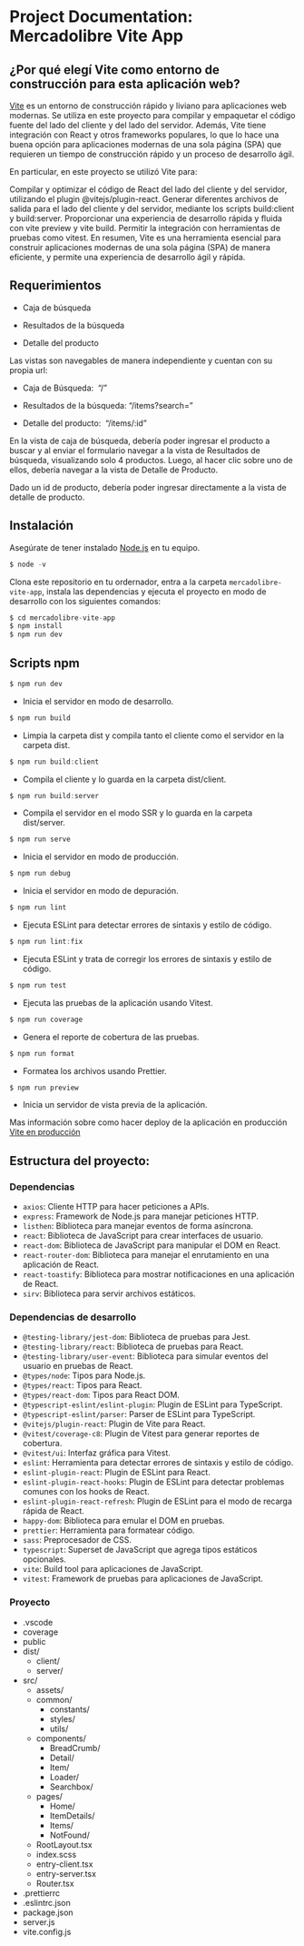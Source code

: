 # Project Documentation: Mercadolibre Vite App

## ¿Por qué elegí Vite como entorno de construcción para esta aplicación web?

[Vite](https://vitejs.dev/guide/) es un entorno de construcción rápido y liviano para aplicaciones web modernas. Se utiliza en este proyecto para compilar y empaquetar el código fuente del lado del cliente y del lado del servidor. Además, Vite tiene integración con React y otros frameworks populares, lo que lo hace una buena opción para aplicaciones modernas de una sola página (SPA) que requieren un tiempo de construcción rápido y un proceso de desarrollo ágil.

En particular, en este proyecto se utilizó Vite para:

Compilar y optimizar el código de React del lado del cliente y del servidor, utilizando el plugin @vitejs/plugin-react.
Generar diferentes archivos de salida para el lado del cliente y del servidor, mediante los scripts build:client y build:server.
Proporcionar una experiencia de desarrollo rápida y fluida con vite preview y vite build.
Permitir la integración con herramientas de pruebas como vitest.
En resumen, Vite es una herramienta esencial para construir aplicaciones modernas de una sola página (SPA) de manera eficiente, y permite una experiencia de desarrollo ágil y rápida.

## Requerimientos

- Caja de búsqueda

- Resultados de la búsqueda

- Detalle del producto

Las vistas son navegables de manera independiente y cuentan con su propia url:

- Caja de Búsqueda: ​ “/”

- Resultados de la búsqueda:​ “/items?search=”

- Detalle del producto: ​ “/items/:id”

En la vista de caja de búsqueda, debería poder ingresar el producto a buscar y al enviar el formulario navegar a la vista de Resultados de búsqueda, visualizando solo 4 productos. Luego, al hacer clic sobre uno de ellos,
debería navegar a la vista de Detalle de Producto.

Dado un id de producto, debería poder ingresar directamente a la vista de detalle de producto.

## Instalación

Asegúrate de tener instalado [Node.js](https://nodejs.org/en) en tu equipo.

```javascript
$ node -v
```

Clona este repositorio en tu ordernador, entra a la carpeta `mercadolibre-vite-app`, instala las dependencias y ejecuta el proyecto en modo de desarrollo con los siguientes comandos:

```javascript
$ cd mercadolibre-vite-app
$ npm install
$ npm run dev
```

## Scripts npm

```javascript
$ npm run dev
```

- Inicia el servidor en modo de desarrollo.

```javascript
$ npm run build
```

- Limpia la carpeta dist y compila tanto el cliente como el servidor en la carpeta dist.

```javascript
$ npm run build:client
```

- Compila el cliente y lo guarda en la carpeta dist/client.

```javascript
$ npm run build:server
```

- Compila el servidor en el modo SSR y lo guarda en la carpeta dist/server.

```javascript
$ npm run serve
```

- Inicia el servidor en modo de producción.

```javascript
$ npm run debug
```

- Inicia el servidor en modo de depuración.

```javascript
$ npm run lint
```

- Ejecuta ESLint para detectar errores de sintaxis y estilo de código.

```javascript
$ npm run lint:fix
```

- Ejecuta ESLint y trata de corregir los errores de sintaxis y estilo de código.

```javascript
$ npm run test
```

- Ejecuta las pruebas de la aplicación usando Vitest.

```javascript
$ npm run coverage
```

- Genera el reporte de cobertura de las pruebas.

```javascript
$ npm run format
```

- Formatea los archivos usando Prettier.

```javascript
$ npm run preview
```

- Inicia un servidor de vista previa de la aplicación.

Mas información sobre como hacer deploy de la aplicación en producción [Vite en producción](https://vitejs.dev/guide/build.html)

## Estructura del proyecto:

### Dependencias

- `axios`: Cliente HTTP para hacer peticiones a APIs.
- `express`: Framework de Node.js para manejar peticiones HTTP.
- `listhen`: Biblioteca para manejar eventos de forma asíncrona.
- `react`: Biblioteca de JavaScript para crear interfaces de usuario.
- `react-dom`: Biblioteca de JavaScript para manipular el DOM en React.
- `react-router-dom`: Biblioteca para manejar el enrutamiento en una aplicación de React.
- `react-toastify`: Biblioteca para mostrar notificaciones en una aplicación de React.
- `sirv`: Biblioteca para servir archivos estáticos.

### Dependencias de desarrollo

- `@testing-library/jest-dom`: Biblioteca de pruebas para Jest.
- `@testing-library/react`: Biblioteca de pruebas para React.
- `@testing-library/user-event`: Biblioteca para simular eventos del usuario en pruebas de React.
- `@types/node`: Tipos para Node.js.
- `@types/react`: Tipos para React.
- `@types/react-dom`: Tipos para React DOM.
- `@typescript-eslint/eslint-plugin`: Plugin de ESLint para TypeScript.
- `@typescript-eslint/parser`: Parser de ESLint para TypeScript.
- `@vitejs/plugin-react`: Plugin de Vite para React.
- `@vitest/coverage-c8`: Plugin de Vitest para generar reportes de cobertura.
- `@vitest/ui`: Interfaz gráfica para Vitest.
- `eslint`: Herramienta para detectar errores de sintaxis y estilo de código.
- `eslint-plugin-react`: Plugin de ESLint para React.
- `eslint-plugin-react-hooks`: Plugin de ESLint para detectar problemas comunes con los hooks de React.
- `eslint-plugin-react-refresh`: Plugin de ESLint para el modo de recarga rápida de React.
- `happy-dom`: Biblioteca para emular el DOM en pruebas.
- `prettier`: Herramienta para formatear código.
- `sass`: Preprocesador de CSS.
- `typescript`: Superset de JavaScript que agrega tipos estáticos opcionales.
- `vite`: Build tool para aplicaciones de JavaScript.
- `vitest`: Framework de pruebas para aplicaciones de JavaScript.

### Proyecto

- .vscode
- coverage
- public
- dist/
  - client/
  - server/
- src/
  - assets/
  - common/
    - constants/
    - styles/
    - utils/
  - components/
    - BreadCrumb/
    - Detail/
    - Item/
    - Loader/
    - Searchbox/
  - pages/
    - Home/
    - ItemDetails/
    - Items/
    - NotFound/
  - RootLayout.tsx
  - index.scss
  - entry-client.tsx
  - entry-server.tsx
  - Router.tsx
- .prettierrc
- .eslintrc.json
- package.json
- server.js
- vite.config.js
